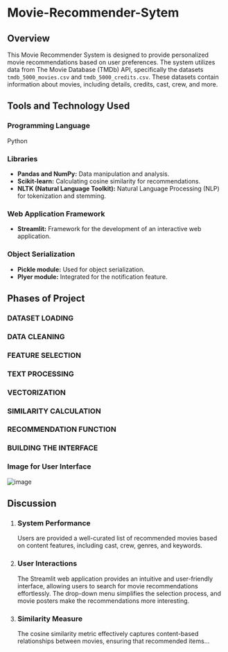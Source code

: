 # Movie-Recommender-Sytem

## Overview

This Movie Recommender System is designed to provide personalized movie recommendations based on user preferences. The system utilizes data from The Movie Database (TMDb) API, specifically the datasets `tmdb_5000_movies.csv` and `tmdb_5000_credits.csv`. These datasets contain information about movies, including details, credits, cast, crew, and more.

## Tools and Technology Used

### Programming Language
   Python

### Libraries
   - **Pandas and NumPy:** Data manipulation and analysis.
   - **Scikit-learn:** Calculating cosine similarity for recommendations.
   - **NLTK (Natural Language Toolkit):** Natural Language Processing (NLP) for tokenization and stemming.
   
### Web Application Framework
   - **Streamlit:** Framework for the development of an interactive web application.
   
### Object Serialization
   - **Pickle module:** Used for object serialization.
   - **Plyer module:** Integrated for the notification feature.

## Phases of Project

### DATASET LOADING
### DATA CLEANING
### FEATURE SELECTION
### TEXT PROCESSING
### VECTORIZATION
### SIMILARITY CALCULATION
### RECOMMENDATION FUNCTION
### BUILDING THE INTERFACE

### Image for User Interface
![image](https://github.com/ishi-ag27/Movie-Recommender-Sytem/assets/120496566/5e756f45-456b-48d0-b909-cbe4cc31edd2)

## Discussion 

1. ### System Performance
   Users are provided a well-curated list of recommended movies based on content features, including cast, crew, genres, and keywords.

2. ### User Interactions
   The Streamlit web application provides an intuitive and user-friendly interface, allowing users to search for movie recommendations effortlessly. The drop-down menu simplifies the selection process, and movie posters make the recommendations more interesting.

3. ### Similarity Measure
   The cosine similarity metric effectively captures content-based relationships between movies, ensuring that recommended items...
